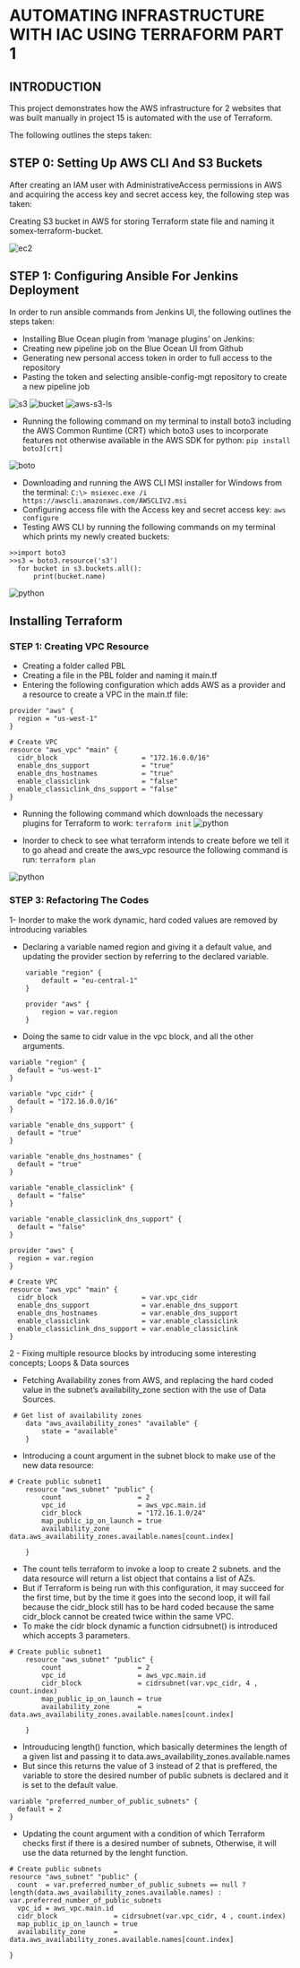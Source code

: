 # AUTOMATING INFRASTRUCTURE WITH IAC USING TERRAFORM PART 1


## INTRODUCTION
This project demonstrates how the AWS infrastructure for 2 websites that was built manually in project 15 is automated with the use of Terraform.

The following outlines the steps taken:

## STEP 0: Setting Up AWS CLI And S3 Buckets
After creating an IAM user with AdministrativeAccess permissions in AWS and acquiring the access key and secret access key, the following step was taken:

Creating S3 bucket in AWS for storing Terraform state file and naming it somex-terraform-bucket.

![ec2](./img/1-ec2.PNG)

## STEP 1: Configuring Ansible For Jenkins Deployment

In order to run ansible commands from Jenkins UI, the following outlines the steps taken:

* Installing Blue Ocean plugin from ‘manage plugins’ on Jenkins:
* Creating new pipeline job on the Blue Ocean UI from Github
* Generating new personal access token in order to full access to the repository
* Pasting the token and selecting ansible-config-mgt repository to create a new pipeline job

![s3](./img/1-s3.PNG)
![bucket](./img/2-bucket.PNG)
![aws-s3-ls](./img/3-aws-s3-ls.PNG)

* Running the following command on my terminal to install boto3 including the AWS Common Runtime (CRT) which boto3 uses to incorporate features not otherwise available in the AWS SDK for python: `pip install boto3[crt]`

![boto](./img/4-boto.PNG)


* Downloading and running the AWS CLI MSI installer for Windows from the terminal: `C:\> msiexec.exe /i https://awscli.amazonaws.com/AWSCLIV2.msi`
* Configuring access file with the Access key and secret access key: `aws configure`
* Testing AWS CLI by running the following commands on my terminal which prints my newly created buckets:

```
>>import boto3
>>s3 = boto3.resource('s3')
  for bucket in s3.buckets.all():
      print(bucket.name)
```

![python](./img/5-python.PNG)

## Installing Terraform

### STEP 1: Creating VPC Resource

* Creating a folder called PBL
* Creating a file in the PBL folder and naming it main.tf
* Entering the following configuration which adds AWS as a provider and a resource to create a VPC in the main.tf file:

```
provider "aws" {
  region = "us-west-1"
}

# Create VPC
resource "aws_vpc" "main" {
  cidr_block                     = "172.16.0.0/16"
  enable_dns_support             = "true"
  enable_dns_hostnames           = "true"
  enable_classiclink             = "false"
  enable_classiclink_dns_support = "false"
}
```
* Running the following command which downloads the necessary plugins for Terraform to work: `terraform init`
![python](./img/5-python.PNG)

* Inorder to check to see what terraform intends to create before we tell it to go ahead and create the aws_vpc resource the following command is run: `terraform plan`

![python](./img/5-python.PNG)






### STEP 3: Refactoring The Codes
1- Inorder to make the work dynamic, hard coded values are removed by introducing variables
* Declaring a variable named region and giving it a default value, and updating the provider section by referring to the declared variable.

```
    variable "region" {
        default = "eu-central-1"
    }

    provider "aws" {
        region = var.region
    }
```

* Doing the same to cidr value in the vpc block, and all the other arguments.

```
variable "region" {
  default = "us-west-1"
}

variable "vpc_cidr" {
  default = "172.16.0.0/16"
}

variable "enable_dns_support" {
  default = "true"
}

variable "enable_dns_hostnames" {
  default = "true"
}

variable "enable_classiclink" {
  default = "false"
}

variable "enable_classiclink_dns_support" {
  default = "false"
}

provider "aws" {
  region = var.region
}

# Create VPC
resource "aws_vpc" "main" {
  cidr_block                     = var.vpc_cidr
  enable_dns_support             = var.enable_dns_support
  enable_dns_hostnames           = var.enable_dns_support
  enable_classiclink             = var.enable_classiclink
  enable_classiclink_dns_support = var.enable_classiclink
}

```

2 - Fixing multiple resource blocks by introducing some interesting concepts; Loops & Data sources
* Fetching Availability zones from AWS, and replacing the hard coded value in the subnet’s availability_zone section with the use of Data Sources.

```
 # Get list of availability zones
    data "aws_availability_zones" "available" {
        state = "available"
    }

```
* Introducing a count argument in the subnet block to make use of the new data resource:

```
# Create public subnet1
    resource "aws_subnet" "public" { 
        count                   = 2
        vpc_id                  = aws_vpc.main.id
        cidr_block              = "172.16.1.0/24"
        map_public_ip_on_launch = true
        availability_zone       = data.aws_availability_zones.available.names[count.index]

    }
```

* The count tells terraform to invoke a loop to create 2 subnets. and the data resource will return a list object that contains a list of AZs.
* But if Terraform is being run with this configuration, it may succeed for the first time, but by the time it goes into the second loop, it will fail because the cidr_block still has to be hard coded because the same cidr_block cannot be created twice within the same VPC.
* To make the cidr block dynamic a function cidrsubnet() is introduced which accepts 3 parameters.

```
# Create public subnet1
    resource "aws_subnet" "public" { 
        count                   = 2
        vpc_id                  = aws_vpc.main.id
        cidr_block              = cidrsubnet(var.vpc_cidr, 4 , count.index)
        map_public_ip_on_launch = true
        availability_zone       = data.aws_availability_zones.available.names[count.index]

    }
```

* Introuducing length() function, which basically determines the length of a given list and passing it to data.aws_availability_zones.available.names
* But since this returns the value of 3 instead of 2 that is preffered, the variable to store the desired number of public subnets is declared and it is set to the default value.

```
variable "preferred_number_of_public_subnets" {
  default = 2
}
```

* Updating the count argument with a condition of which Terraform checks first if there is a desired number of subnets, Otherwise, it will use the data returned by the lenght function.

```
# Create public subnets
resource "aws_subnet" "public" {
  count  = var.preferred_number_of_public_subnets == null ? length(data.aws_availability_zones.available.names) : var.preferred_number_of_public_subnets   
  vpc_id = aws_vpc.main.id
  cidr_block              = cidrsubnet(var.vpc_cidr, 4 , count.index)
  map_public_ip_on_launch = true
  availability_zone       = data.aws_availability_zones.available.names[count.index]

}

```